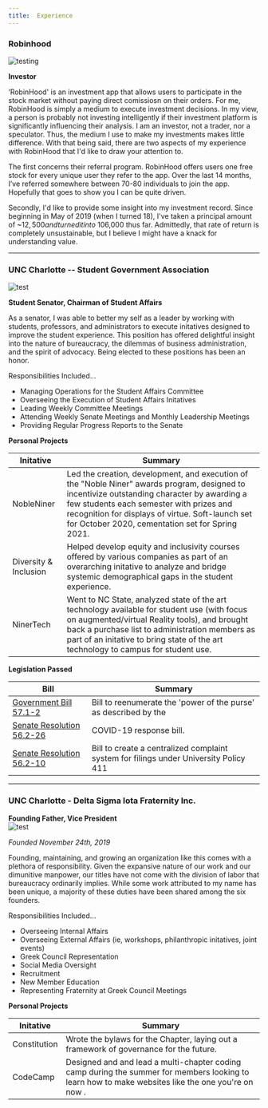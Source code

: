 ```yaml
---
title:  Experience
---
```


### Robinhood 


![testing](/images/robinhood.png)


**Investor**                         




‘RobinHood' is an investment app that allows users to participate in the stock market without paying direct comissiosn on their orders. For me, RobinHood is simply a medium to execute investment decisions. In my view, a person is probably not investing intelligently if their investment platform is significantly influencing their analysis. I am an investor, not a trader, nor a speculator. Thus, the medium I use to make my investments makes little difference. With that being said, there are two aspects of my experience with RobinHood that I'd like to draw your attention to.

The first concerns their referral program. RobinHood offers users one free stock for every unique user they refer to the app. Over the last 14 months, I’ve referred somewhere between 70-80 individuals to join the app. Hopefully that goes to show you I can be quite driven.

Secondly, I'd like to provide some insight into my investment record. Since beginning in May of 2019 (when I turned 18), I've taken a principal amount of ~$12,500 and turned it into ~$106,000 thus far. Admittedly, that rate of return is completely unsustainable, but I believe I might have a knack for understanding value.

_________________________________________________________________

### UNC Charlotte -- Student Government Association 


![test](/images/sgatrans.png)  

**Student Senator, Chairman of Student Affairs**                         



As a senator, I was able to better my self as a leader by working with students, professors, and administrators to execute initatives designed to improve the student experience. This position has offered delightful insight into the nature of bureaucracy, the dilemmas of business administration, and the spirit of advocacy. Being elected to these positions has been an honor.

Responsibilities Included...
- Managing Operations for the Student Affairs Committee
- Overseeing the Execution of Student Affairs Initatives
- Leading Weekly Committee Meetings
- Attending Weekly Senate Meetings and Monthly Leadership Meetings
- Providing Regular Progress Reports to the Senate 

**Personal Projects**

| Initative  | Summary |
| ----- | -------- |
| NobleNiner   | Led the creation, development, and execution of the "Noble Niner" awards program, designed to incentivize outstanding character by awarding a few students each semester with prizes and recognition for displays of virtue. Soft-launch set for October 2020, cementation set for Spring 2021.|
| Diversity & Inclusion | Helped develop equity and inclusivity courses offered by various companies as part of an overarching initative to analyze and bridge systemic demographical gaps in the student experience.|
| NinerTech | Went to NC State, analyzed state of the art technology available for student use (with focus on augmented/virtual Reality tools), and brought back a purchase list to administration members as part of an initative to bring state of the art technology to campus for student use. |

 **Legislation Passed**

| Bill  | Summary |
| ----- | -------- |
| [Government Bill 57.1-2](https://docs.google.com/document/d/1hhpso-2XlKljalDIKOkyt2fztlBqkozXxSrjLi2zcDg/edit)    | Bill to reenumerate the 'power of the purse' as described by the     |
| [Senate Resolution 56.2-26](https://docs.google.com/document/d/159Uvog9l1xu3tJ_NnEwVi-e5p8YmEoUev-lU-u7Nx-w/edit)     | COVID-19 response bill. |
| [Senate Resolution 56.2-10](https://docs.google.com/document/d/15dwBCehXHz-3A1cd4YL_qJwxQh5Ykv0d65KNuggAM0I/edit)  | Bill to create a centralized complaint system for filings under University Policy 411 |


___________________________________________________________________________________________________________________________________________

### UNC Charlotte - Delta Sigma Iota Fraternity Inc.
**Founding Father, Vice President**                            
![test](/images/dsiLogo.png)    

*Founded November 24th, 2019*

Founding, maintaining, and growing an organization like this comes with a plethora of responsibility. Given the expansive nature of our work and our dimunitive manpower, our titles have not come with the division of labor that bureaucracy ordinarily implies. While some work attributed to my name has been unique, a majority of these duties have been shared among the six founders.

Responsibilities Included...
- Overseeing Internal Affairs
- Overseeing External Affairs (ie, workshops, philanthropic initatives, joint events)
- Greek Council Representation
- Social Media Oversight
- Recruitment 
- New Member Education
- Representing Fraternity at Greek Council Meetings

**Personal Projects**

| Initative  | Summary |
| ----- | -------- |
| Constitution | Wrote the bylaws for the Chapter, laying out a framework of governance for the future. |
| CodeCamp   | Designed and and lead a multi-chapter coding camp during the summer for members looking to learn how to make websites like the one you're on now .| 

